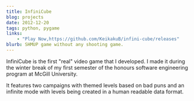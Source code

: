 ```yaml
---
title: InfiniCube
blog: projects
date: 2012-12-20
tags: python, pygame
links:
    - "Play Now,https://github.com/KeikakuB/infini-cube/releases"
blurb: SHMUP game without any shooting game.
---
```

InfiniCube is the first "real" video game that I developed. I made it during the winter break of my first semester of the honours software engineering program at McGill University.

It features two campaigns with themed levels based on bad puns and an infinite mode with levels being created in a human readable data format.
